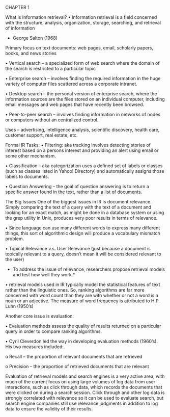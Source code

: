 CHAPTER 1

What is Information retrieval?
• Information retrieval is a field concerned with the structure, analysis, organization, storage, searching, and retrieval of information 
- George Salton (1968)

Primary focus on text documents: web pages, email, scholarly papers, books, and news stories

• Vertical search – a specialized form of web search where the domain of the search is restricted to a particular topic

• Enterprise search – involves finding the required information in the huge variety of computer files scattered across a corporate intranet.

• Desktop search – the personal version of enterprise search, where the information sources are the files stored on an individual computer, including email messages and web pages that have recently been browsed. 

• Peer-to-peer search – involves finding information in networks of nodes or computers without an centralized control. 

Uses – advertising, intelligence analysis, scientific discovery, health care, customer support, real estate, etc. 

Formal IR Tasks:
• Filtering: aka tracking involves detecting stories of interest based on a persons interest and providing an alert using email or some other mechanism. 

• Classification – aka categorization uses a defined set of labels or classes (such as classes listed in Yahoo! Directory) and automatically assigns those labels to documents. 

• Question Answering – the goal of question answering is to return a specific answer found in the text, rather than a list of documents. 

The Big Issues
One of the biggest issues in IR is document relevance. Simply comparing the text of a query with the text of a document and looking for an exact match, as might be done in a database system or using the grep utility in Unix, produces very poor results in terms of relevance. 

• Since language can use many different words to express many different things, this sort of algorithmic design will produce a vocabulary mismatch problem.

• Topical Relevance v.s. User Relevance (just because a document is topically relevant to a query, doesn’t mean it will be considered relevant to the user)

* To address the issue of relevance, researchers propose retrieval models and test how well they work *

• retrieval models used in IR typically model the statistical features of text rather than the linguistic ones. So, ranking algorithms are far more concerned with word count than they are with whether or not a word is a noun or an adjective. The measure of word frequency is attributed to H.P. Luhn (1950’s) 

Another core issue is evaluation:

• Evaluation methods assess the quality of results returned on a particular query in order to compare ranking algorithms.

• Cyril Cleverdon led the way in developing evaluation methods (1960’s). His two measures included:

o	Recall – the proportion of relevant documents that are retrieved

o	Precision – the proportion of retrieved documents that are relevant

Evaluation of retrieval models and search engines is a very active area, with
much of the current focus on using large volumes of log data from user interactions, such as click through data, which records the documents that were clicked on during a search session. Click through and other log data is strongly correlated with relevance so it can be used to evaluate search, but search engine companies still use relevance judgments in addition to log data to ensure the validity of their results.  

